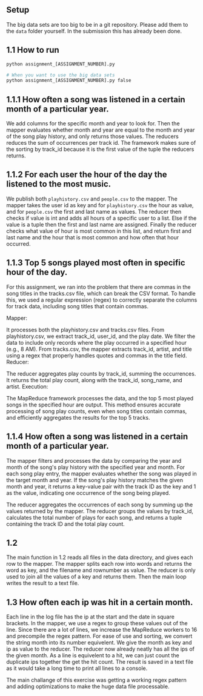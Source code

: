 ## Setup
The big data sets are too big to be in a git repository. Please add them to the `data` folder yourself.
In the submission this has already been done.

## 1.1 How to run
```py
python assignment_[ASSIGNMENT_NUMBER].py

# When you want to use the big data sets
python assignment_[ASSIGNMENT_NUMBER].py false
```

## 1.1.1 How often a song was listened in a certain month of a particular year.
We add columns for the specific month and year to look for. Then the mapper evaluates whether month and year are equal to the month and year of the song play history, and only returns those values. The reducers reduces the sum of occurrences per track id. The framework makes sure of the sorting by track_id because it is the first value of the tuple the reducers returns.

## 1.1.2 For each user the hour of the day the listened to the most music.
We publish both `playhistory.csv` and `people.csv` to the mapper. The mapper takes the user id as key and for `playhistory.csv` the hour as value, and for `people.csv` the first and last name as values. The reducer then checks if value is int and adds all hours of a specific user to a list. Else if the value is a tuple then the first and last name are assigned. Finally the reducer checks what value of hour is most common in this list, and return first and last name and the hour that is most common and how often that hour occurred.

## 1.1.3 Top 5 songs played most often in specific hour of the day.
For this assignment, we ran into the problem that there are commas in the song titles in the tracks.csv file, which can break the CSV format. To handle this, we used a regular expression (regex) to correctly separate the columns for track data, including song titles that contain commas.

Mapper:

It processes both the playhistory.csv and tracks.csv files.
From playhistory.csv, we extract track_id, user_id, and the play date. We filter the data to include only records where the play occurred in a specified hour (e.g., 8 AM).
From tracks.csv, the mapper extracts track_id, artist, and title using a regex that properly handles quotes and commas in the title field.
Reducer:

The reducer aggregates play counts by track_id, summing the occurrences.
It returns the total play count, along with the track_id, song_name, and artist.
Execution:

The MapReduce framework processes the data, and the top 5 most played songs in the specified hour are output.
This method ensures accurate processing of song play counts, even when song titles contain commas, and efficiently aggregates the results for the top 5 tracks.

## 1.1.4 How often a song was listened in a certain month of a particular year.
The mapper filters and processes the data by comparing the year and month of the song's play history with the specified year and month. For each song play entry, the mapper evaluates whether the song was played in the target month and year. If the song's play history matches the given month and year, it returns a key-value pair with the track ID as the key and 1 as the value, indicating one occurrence of the song being played.

The reducer aggregates the occurrences of each song by summing up the values returned by the mapper. The reducer groups the values by track_id, calculates the total number of plays for each song, and returns a tuple containing the track ID and the total play count.


## 1.2 
The main function in 1.2 reads all files in the data directory, and gives each row to the mapper. The mapper splits each row into words and returns the word as key, and the filename and rownumber as value. The reducer is only used to join all the values of a key and returns them. Then the main loop writes the result to a text file.

## 1.3 How often each ip was hit in a certain month.
Each line in the log file has the ip at the start and the date in square brackets. In the mapper, we use a regex to group these values out of the line. Since there are a lot of lines, we increase the MapReduce workers to 16 and precompile the regex pattern. For ease of use and sorting, we convert the string month into its number equivelent. We give the month as key and ip as value to the reducer. The reducer now already neatly has all the ips of the given month. As a line is equivelent to a hit, we can just count the duplicate ips together the get the hit count. The result is saved in a text file as it would take a long time to print all lines to a console.

The main challange of this exercise was getting a working regex pattern and adding optimizations to make the huge data file processable.

